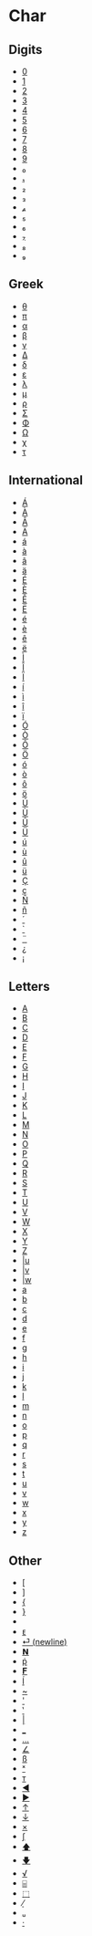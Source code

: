 # Char


## Digits

 * <a href="../tokens/0x30.md" title="0x30">0</a>
 * <a href="../tokens/0x31.md" title="0x31">1</a>
 * <a href="../tokens/0x32.md" title="0x32">2</a>
 * <a href="../tokens/0x33.md" title="0x33">3</a>
 * <a href="../tokens/0x34.md" title="0x34">4</a>
 * <a href="../tokens/0x35.md" title="0x35">5</a>
 * <a href="../tokens/0x36.md" title="0x36">6</a>
 * <a href="../tokens/0x37.md" title="0x37">7</a>
 * <a href="../tokens/0x38.md" title="0x38">8</a>
 * <a href="../tokens/0x39.md" title="0x39">9</a>
 * <a href="../tokens/0xBBE0.md" title="0xBBE0">₀</a>
 * <a href="../tokens/0xBBE1.md" title="0xBBE1">₁</a>
 * <a href="../tokens/0xBBE2.md" title="0xBBE2">₂</a>
 * <a href="../tokens/0xBBE3.md" title="0xBBE3">₃</a>
 * <a href="../tokens/0xBBE4.md" title="0xBBE4">₄</a>
 * <a href="../tokens/0xBBE5.md" title="0xBBE5">₅</a>
 * <a href="../tokens/0xBBE6.md" title="0xBBE6">₆</a>
 * <a href="../tokens/0xBBE7.md" title="0xBBE7">₇</a>
 * <a href="../tokens/0xBBE8.md" title="0xBBE8">₈</a>
 * <a href="../tokens/0xBBE9.md" title="0xBBE9">₉</a>

## Greek

 * <a href="../tokens/0x5B.md" title="0x5B">θ</a>
 * <a href="../tokens/0xAC.md" title="0xAC">π</a>
 * <a href="../tokens/0xBB9F.md" title="0xBB9F">α</a>
 * <a href="../tokens/0xBBA0.md" title="0xBBA0">β</a>
 * <a href="../tokens/0xBBA1.md" title="0xBBA1">γ</a>
 * <a href="../tokens/0xBBA2.md" title="0xBBA2">Δ</a>
 * <a href="../tokens/0xBBA3.md" title="0xBBA3">δ</a>
 * <a href="../tokens/0xBBA4.md" title="0xBBA4">ε</a>
 * <a href="../tokens/0xBBA5.md" title="0xBBA5">λ</a>
 * <a href="../tokens/0xBBA6.md" title="0xBBA6">μ</a>
 * <a href="../tokens/0xBBA8.md" title="0xBBA8">ρ</a>
 * <a href="../tokens/0xBBA9.md" title="0xBBA9">Σ</a>
 * <a href="../tokens/0xBBAB.md" title="0xBBAB">Φ</a>
 * <a href="../tokens/0xBBAC.md" title="0xBBAC">Ω</a>
 * <a href="../tokens/0xBBAE.md" title="0xBBAE">χ</a>
 * <a href="../tokens/0xBBCC.md" title="0xBBCC">τ</a>

## International

 * <a href="../tokens/0xBB6E.md" title="0xBB6E">Á</a>
 * <a href="../tokens/0xBB6F.md" title="0xBB6F">À</a>
 * <a href="../tokens/0xBB70.md" title="0xBB70">Â</a>
 * <a href="../tokens/0xBB71.md" title="0xBB71">Ä</a>
 * <a href="../tokens/0xBB72.md" title="0xBB72">á</a>
 * <a href="../tokens/0xBB73.md" title="0xBB73">à</a>
 * <a href="../tokens/0xBB74.md" title="0xBB74">â</a>
 * <a href="../tokens/0xBB75.md" title="0xBB75">ä</a>
 * <a href="../tokens/0xBB76.md" title="0xBB76">É</a>
 * <a href="../tokens/0xBB77.md" title="0xBB77">È</a>
 * <a href="../tokens/0xBB78.md" title="0xBB78">Ê</a>
 * <a href="../tokens/0xBB79.md" title="0xBB79">Ë</a>
 * <a href="../tokens/0xBB7A.md" title="0xBB7A">é</a>
 * <a href="../tokens/0xBB7B.md" title="0xBB7B">è</a>
 * <a href="../tokens/0xBB7C.md" title="0xBB7C">ê</a>
 * <a href="../tokens/0xBB7D.md" title="0xBB7D">ë</a>
 * <a href="../tokens/0xBB7F.md" title="0xBB7F">Ì</a>
 * <a href="../tokens/0xBB80.md" title="0xBB80">Î</a>
 * <a href="../tokens/0xBB81.md" title="0xBB81">Ï</a>
 * <a href="../tokens/0xBB82.md" title="0xBB82">í</a>
 * <a href="../tokens/0xBB83.md" title="0xBB83">ì</a>
 * <a href="../tokens/0xBB84.md" title="0xBB84">î</a>
 * <a href="../tokens/0xBB85.md" title="0xBB85">ï</a>
 * <a href="../tokens/0xBB86.md" title="0xBB86">Ó</a>
 * <a href="../tokens/0xBB87.md" title="0xBB87">Ò</a>
 * <a href="../tokens/0xBB88.md" title="0xBB88">Ô</a>
 * <a href="../tokens/0xBB89.md" title="0xBB89">Ö</a>
 * <a href="../tokens/0xBB8A.md" title="0xBB8A">ó</a>
 * <a href="../tokens/0xBB8B.md" title="0xBB8B">ò</a>
 * <a href="../tokens/0xBB8C.md" title="0xBB8C">ô</a>
 * <a href="../tokens/0xBB8D.md" title="0xBB8D">ö</a>
 * <a href="../tokens/0xBB8E.md" title="0xBB8E">Ú</a>
 * <a href="../tokens/0xBB8F.md" title="0xBB8F">Ù</a>
 * <a href="../tokens/0xBB90.md" title="0xBB90">Û</a>
 * <a href="../tokens/0xBB91.md" title="0xBB91">Ü</a>
 * <a href="../tokens/0xBB92.md" title="0xBB92">ú</a>
 * <a href="../tokens/0xBB93.md" title="0xBB93">ù</a>
 * <a href="../tokens/0xBB94.md" title="0xBB94">û</a>
 * <a href="../tokens/0xBB95.md" title="0xBB95">ü</a>
 * <a href="../tokens/0xBB96.md" title="0xBB96">Ç</a>
 * <a href="../tokens/0xBB97.md" title="0xBB97">ç</a>
 * <a href="../tokens/0xBB98.md" title="0xBB98">Ñ</a>
 * <a href="../tokens/0xBB99.md" title="0xBB99">ñ</a>
 * <a href="../tokens/0xBB9A.md" title="0xBB9A">´</a>
 * <a href="../tokens/0xBB9B.md" title="0xBB9B">`</a>
 * <a href="../tokens/0xBB9C.md" title="0xBB9C">¨</a>
 * <a href="../tokens/0xBB9D.md" title="0xBB9D">¿</a>
 * <a href="../tokens/0xBB9E.md" title="0xBB9E">¡</a>

## Letters

 * <a href="../tokens/0x41.md" title="0x41">A</a>
 * <a href="../tokens/0x42.md" title="0x42">B</a>
 * <a href="../tokens/0x43.md" title="0x43">C</a>
 * <a href="../tokens/0x44.md" title="0x44">D</a>
 * <a href="../tokens/0x45.md" title="0x45">E</a>
 * <a href="../tokens/0x46.md" title="0x46">F</a>
 * <a href="../tokens/0x47.md" title="0x47">G</a>
 * <a href="../tokens/0x48.md" title="0x48">H</a>
 * <a href="../tokens/0x49.md" title="0x49">I</a>
 * <a href="../tokens/0x4A.md" title="0x4A">J</a>
 * <a href="../tokens/0x4B.md" title="0x4B">K</a>
 * <a href="../tokens/0x4C.md" title="0x4C">L</a>
 * <a href="../tokens/0x4D.md" title="0x4D">M</a>
 * <a href="../tokens/0x4E.md" title="0x4E">N</a>
 * <a href="../tokens/0x4F.md" title="0x4F">O</a>
 * <a href="../tokens/0x50.md" title="0x50">P</a>
 * <a href="../tokens/0x51.md" title="0x51">Q</a>
 * <a href="../tokens/0x52.md" title="0x52">R</a>
 * <a href="../tokens/0x53.md" title="0x53">S</a>
 * <a href="../tokens/0x54.md" title="0x54">T</a>
 * <a href="../tokens/0x55.md" title="0x55">U</a>
 * <a href="../tokens/0x56.md" title="0x56">V</a>
 * <a href="../tokens/0x57.md" title="0x57">W</a>
 * <a href="../tokens/0x58.md" title="0x58">X</a>
 * <a href="../tokens/0x59.md" title="0x59">Y</a>
 * <a href="../tokens/0x5A.md" title="0x5A">Z</a>
 * <a href="../tokens/0x5E80.md" title="0x5E80">|u</a>
 * <a href="../tokens/0x5E81.md" title="0x5E81">|v</a>
 * <a href="../tokens/0x5E82.md" title="0x5E82">|w</a>
 * <a href="../tokens/0xBBB0.md" title="0xBBB0">a</a>
 * <a href="../tokens/0xBBB1.md" title="0xBBB1">b</a>
 * <a href="../tokens/0xBBB2.md" title="0xBBB2">c</a>
 * <a href="../tokens/0xBBB3.md" title="0xBBB3">d</a>
 * <a href="../tokens/0xBBB4.md" title="0xBBB4">e</a>
 * <a href="../tokens/0xBBB5.md" title="0xBBB5">f</a>
 * <a href="../tokens/0xBBB6.md" title="0xBBB6">g</a>
 * <a href="../tokens/0xBBB7.md" title="0xBBB7">h</a>
 * <a href="../tokens/0xBBB8.md" title="0xBBB8">i</a>
 * <a href="../tokens/0xBBB9.md" title="0xBBB9">j</a>
 * <a href="../tokens/0xBBBA.md" title="0xBBBA">k</a>
 * <a href="../tokens/0xBBBC.md" title="0xBBBC">l</a>
 * <a href="../tokens/0xBBBD.md" title="0xBBBD">m</a>
 * <a href="../tokens/0xBBBE.md" title="0xBBBE">n</a>
 * <a href="../tokens/0xBBBF.md" title="0xBBBF">o</a>
 * <a href="../tokens/0xBBC0.md" title="0xBBC0">p</a>
 * <a href="../tokens/0xBBC1.md" title="0xBBC1">q</a>
 * <a href="../tokens/0xBBC2.md" title="0xBBC2">r</a>
 * <a href="../tokens/0xBBC3.md" title="0xBBC3">s</a>
 * <a href="../tokens/0xBBC4.md" title="0xBBC4">t</a>
 * <a href="../tokens/0xBBC5.md" title="0xBBC5">u</a>
 * <a href="../tokens/0xBBC6.md" title="0xBBC6">v</a>
 * <a href="../tokens/0xBBC7.md" title="0xBBC7">w</a>
 * <a href="../tokens/0xBBC8.md" title="0xBBC8">x</a>
 * <a href="../tokens/0xBBC9.md" title="0xBBC9">y</a>
 * <a href="../tokens/0xBBCA.md" title="0xBBCA">z</a>

## Other

 * <a href="../tokens/0x06.md" title="0x06">[</a>
 * <a href="../tokens/0x07.md" title="0x07">]</a>
 * <a href="../tokens/0x08.md" title="0x08">{</a>
 * <a href="../tokens/0x09.md" title="0x09">}</a>
 * <a href="../tokens/0x29.md" title="0x29"> </a>
 * <a href="../tokens/0x3B.md" title="0x3B">ᴇ</a>
 * <a href="../tokens/0x3F.md" title="0x3F">⏎ (newline)</a>
 * <a href="../tokens/0x632B.md" title="0x632B">𝗡</a>
 * <a href="../tokens/0xBBAD.md" title="0xBBAD">ṗ</a>
 * <a href="../tokens/0xBBAF.md" title="0xBBAF">𝐅</a>
 * <a href="../tokens/0xBBCD.md" title="0xBBCD">Í</a>
 * <a href="../tokens/0xBBCF.md" title="0xBBCF">~</a>
 * <a href="../tokens/0xBBD0.md" title="0xBBD0">'</a>
 * <a href="../tokens/0xBBD5.md" title="0xBBD5">‛</a>
 * <a href="../tokens/0xBBD8.md" title="0xBBD8">|</a>
 * <a href="../tokens/0xBBD9.md" title="0xBBD9">_</a>
 * <a href="../tokens/0xBBDB.md" title="0xBBDB">…</a>
 * <a href="../tokens/0xBBDC.md" title="0xBBDC">∠</a>
 * <a href="../tokens/0xBBDD.md" title="0xBBDD">ß</a>
 * <a href="../tokens/0xBBDE.md" title="0xBBDE">ˣ</a>
 * <a href="../tokens/0xBBDF.md" title="0xBBDF">ᴛ</a>
 * <a href="../tokens/0xBBEB.md" title="0xBBEB">◄</a>
 * <a href="../tokens/0xBBEC.md" title="0xBBEC">►</a>
 * <a href="../tokens/0xBBED.md" title="0xBBED">↑</a>
 * <a href="../tokens/0xBBEE.md" title="0xBBEE">↓</a>
 * <a href="../tokens/0xBBF0.md" title="0xBBF0">×</a>
 * <a href="../tokens/0xBBF1.md" title="0xBBF1">∫</a>
 * <a href="../tokens/0xBBF2.md" title="0xBBF2">🡅</a>
 * <a href="../tokens/0xBBF3.md" title="0xBBF3">🡇</a>
 * <a href="../tokens/0xBBF4.md" title="0xBBF4">√</a>
 * <a href="../tokens/0xBBF5.md" title="0xBBF5">⌸</a>
 * <a href="../tokens/0xEF1E.md" title="0xEF1E">⬚</a>
 * <a href="../tokens/0xEF2E.md" title="0xEF2E">⁄</a>
 * <a href="../tokens/0xEF2F.md" title="0xEF2F">ᵤ</a>
 * <a href="../tokens/0xEF73.md" title="0xEF73">·</a>


